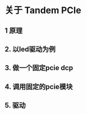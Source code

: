 
# 关于 Tandem PCIe


## 1 原理



## 2. 以led驱动为例



## 3. 做一个固定pcie dcp



## 4. 调用固定的pcie模块



## 5. 驱动
